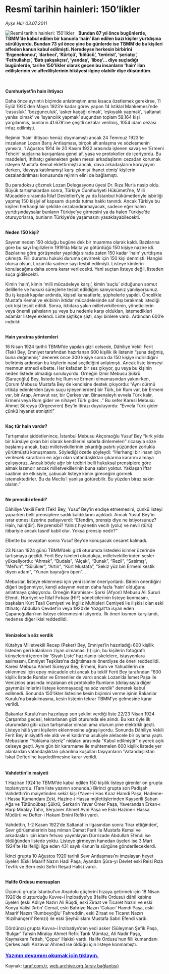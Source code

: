 # Resmî tarihin hainleri: 150’likler

*Ayşe Hür 03.07.2011*

<div class="yazi"><img align="left" alt="Resmî tarihin hainleri: 150’likler" border="0" src="http://www.taraf.com.tr/fotoraflar/makaleler/resmi-tarihin-hainleri-150-likler_8743_orijinal.jpg" style="border-right-width:10px; border-color:#FFFFFF"/><p><b>Bundan 87 yıl önce bugünlerde, TBMM’de kabul edilen bir kanunla ‘hain’ ilan edilen bazı kişiler yurtdışına sürülüyordu. Bundan 73 yıl önce yine bu günlerde ise TBMM’de bu kişileri affeden kanun kabul edilmişti. Neredeyse herkesin birbirini ‘Ergenekoncu’, ‘darbeci’, ‘Kürtçü’, ‘bölücü’, ‘terörist’, ‘şeriatçı’, ‘Fethullahçı’, ‘Batı şakşakçısı’, ‘yandaş’, ‘liboş’... diye suçladığı bugünlerde, tarihe 150’likler olarak geçen bu insanların ‘hain’ ilan edilişlerinin ve affedilişlerinin hik</b><b>â</b><b>yesi ilginç olabilir diye düşündüm. <br/><br/></b><b> </b></p>
<p><b>Cumhuriyet’in hain ihtiyacı</b></p>
<p>Daha önce ayrıntılı biçimde anlatmıştım ama kısaca özetlemek gerekirse, 11 Eylül 1920’den Mayıs 1923’e kadar görev yapan 14 İstiklal Mahkemesi’nde ‘casusluk’, ‘bozgunculuk’, ‘asker kaçağı olmak’, ‘eşkıyalık yapmak’, ‘saltanat yanlısı olmak’ ve ‘isyancılık yapmak’ suçundan toplam 59.164 kişi yargılanmış, bunların 41.678’ine çeşitli cezalar verilmiş, 1054 idam cezası infaz edilmişti. </p>
<p>Rejimin ‘hain’ ihtiyacı henüz doymamıştı ancak 24 Temmuz 1923’te imzalanan Lozan Barış Antlaşması, birçok alt anlaşma ve sözleşmenin yanısıra, 1 Ağustos 1914 ile 20 Kasım 1922 arasında işlenen savaş ve ‘Ermeni Tehciri’ suçlarına karışanlara genel af, yasa ve protokoller de içeriyordu. Bu maddeleri, İttihatçı gelenekten gelen mesai arkadaşlarını cezadan korumak isteyen Mustafa Kemal eklettirmişti ancak, dava arkadaşlarını koruyayım derken, ‘davaya katılmamış/ karşı çıkmış/ ihanet etmiş’ kişilerin cezalandırılması konusunda rejimin elini de bağlamıştı. </p>
<p>Bu paradoksu çözmek Lozan Delegasyonu üyesi Dr. Rıza Nur’a nasip oldu. Büyük tartışmalardan sonra, Türkiye Cumhuriyeti Hükümeti’ne, Milli Mücadele sırasında İtilaf Devletleri’yle ya da İstanbul hükümetleriyle işbirliği yapmış 150 kişiyi af kapsamı dışında tutma hakkı tanındı. Ancak Türkiye bu kişileri herhangi bir şekilde cezalandıramayacak, sadece eğer halen yurtdışındaysalar bunların Türkiye’ye girmesini ya da halen Türkiye’de oturuyorlarsa, bunların Türkiye’de yaşamasını yasaklayabilecekti.<b> <br/></b></p>
<p><b><br/>Neden 150 kişi?</b></p>
<p>Sayının neden 150 olduğu bugüne dek bir muamma olarak kaldı. Bazılarına göre bu sayı İngilizlerin 1919’da Malta’ya götürdüğü 150 kişiye nazire idi. Bazılarına göre görüşmeler yapıldığı sırada zaten 150 kadar ‘hain’ yurtdışına çıkmıştı. Fiili durumu hukuki<i> </i>duruma çevirmek için 150 kişi denmişti. Hangisi olursa olsun, Lozan’da sadece sayı tesbit edilmişti. Listeye kimlerin konulacağına daha sonra karar verilecekti. Yani suçtan listeye değil, listeden suça gidilecekti.</p>
<p>Kimin ‘hain’, kimin ‘milli mücadeleye karşı’, kimin ‘suçlu’ olduğunun somut delillerle ve hukuki süreçlerle tesbit edildiğini sanıyorsanız yanılıyorsunuz. Bu iş kapalı kapılar ardında, kişisel kanaatlerle, şüphelerle yapıldı. Öncelikle Mustafa Kemal ve ekibinin iktidar mücadelesinde saf dışı bırakmak istediği çok kişi tesbit edildi. Sonra, iktidara yakın milletvekillerinin, yöneticilerin veya önemli şahısların şu veya bu nedenle karşı oldukları, istemedikleri adamlar listeye eklendi. Liste şiştikçe şişti, sayı binlere vardı. Ardından 600’e indirildi.</p>
<p><b><br/>Hain yaratma yöntemleri</b></p>
<p>16 Nisan 1924 tarihli TBMM’de yapılan gizli celsede, Dâhiliye Vekili Ferit (Tek) Bey, Emniyet tarafından hazırlanan 600 kişilik ilk listenin “şuna değmiş, buna değmemiş” denerek önce 300 kişiye sonra da 150 kişiye indirildiğini belirtmiş ardından bu kişilerin nasıl seçildiğini anlatmıştı. Ancak liste kimseyi memnun etmedi elbette. Her kafadan bir ses çıkıyor, şu veya bu kişinin neden listede olmadığı soruluyordu. Örneğin İzmir Mebusu Şükrü (Saraçoğlu) Bey, listede hiç Rum ve Ermeni olmamasından yakınırken, Çorum Mebusu Mustafa Bey de kendisine destek çıkıyordu: “Aynı cürmü irtikâp edenlerden [aynı suçu işleyenlerden] bir Türk, bir Rum var, bir Ermeni var, bir Arap, Arnavut var, bir Çerkes var. Binaenaleyh evvela Türk kalır, Ermeni veya Rum gider ve nihayet Türk gider...” Bu sefer Karesi Mebusu Ahmet Süreyya (Örgeevren) Bey’in itirazı duyuluyordu: “Evvela Türk gider çünkü hıyanet etmiştir!”</p>
<p><b><br/>Kaç tür hain vardır?</b></p>
<p>Tartışmalar şiddetlenince, İstanbul Mebusu Akçoraoğlu Yusuf Bey “kırk yılda bir kürsüye çıkan biri olarak kendilerini sabırla dinlemeleri” ricasıyla söze başlamış ancak, bazı milletvekillerinin çıkardığı patırtı yüzünden zorlukla yürütmüştü konuşmasını. Söylediği özetle şöyleydi: “Herhangi bir insan için verilecek kararların en ağırı olan vatandaşlıktan çıkarma kararını almaya çalışıyoruz. Ancak böyle ağır bir tedbiri belli hukuksal prensiplere göre almak lazımdır ancak milletvekillerinin buna sabrı yoktur. Yaklaşan iftar saatinin de etkisiyle, çabucak listeye kimin gireceğini görmek istemektedirler. Bu da Meclis’i yanlışa götürebilir. Bu yüzden biraz sakin olalım.” </p>
<p><b><br/>Ne prensibi efendi?</b></p>
<p>Dâhiliye Vekili Ferit (Tek) Bey, Yusuf Bey’in endişe etmemesini, çünkü listeyi yaparken belli prensiplere sadık kaldıklarını açıkladı. Ancak Yusuf Bey’in ısrar etmesi üzerine patlayıverdi: “Efendim, prensip diye ne istiyorsunuz? Hain, hain[dir]. Ne prensibi? Yalnız hıyanetin vecih (yolu) ve nevii (türü) itibariyle ancak tasnif kabil olur. Yoksa prensip nedir?”</p>
<p>Elbette bu cevaptan sonra Yusuf Bey’de konuşacak cesaret kalmadı.</p>
<p>23 Nisan 1924 günü TBMM’deki gizli oturumda listedeki isimler üzerinde tartışmaya geçildi. Ferit Bey isimleri okudukça, milletvekillerinden sesler yükseliyordu: “Ahmak”, “Budala”, “Alçak”, “Bunak”, “Rezil”, “Satılmış”, “Mel’un”, “Sülükler”, “Artin”, “Kürt Mustafa”, “Sekiz yüz bin Ermeni kestik diyen adam”, “Yunan bayrağını öpen”... </p>
<p>Mebuslar, listeye eklenmesi için yeni isimler öneriyorlardı. Birinin önerdiğini diğeri beğenmiyor, kendi adayının neden daha fazla ‘hain’ olduğunu anlatmaya çalışıyordu. Örneğin Karahisar-ı Şarki (Afyon) Mebusu Ali Sururi Efendi, Hürriyet ve İtilaf Fırkası (HİF) yöneticilerinin listeye konmasını, başkaları Kürt Teali Cemiyeti ve İngiliz Muhipleri Cemiyeti ile ilişkisi olan eski İttihatçı Abdullah Cevdet’in veya 1920’de Yozgat’ta isyan eden Çapanoğulları’nın listeye eklenmesini istiyordu. İlk öneri kısmen karşılandı, nedense diğer ikisi reddedildi.<br/><br/><b><br/>Venizelos’a söz verdik</b></p>
<p>Kütahya Milletvekili Recep (Peker) Bey, Emniyet’in hazırladığı 600 kişilik listeden geri kalanların ziyan olmaması (!) için, bu kişilerin fotoğraflı künyelerini içeren bir ‘Siyah Liste’ hazırlanıp iskelelere, istasyonlara asılmasını, Emniyet Teşkilatı’na dağıtılmasını önerdiyse de öneri reddedildi. Karesi Mebusu Ahmet Süreyya Bey, Ermeni, Rum ve Yahudilerin de eklenmesi için epey mücadele etti ancak bu teklif Ferit Bey tarafından “600 kişilik listede Rumlar ve Ermeniler de vardı ancak Lozan’da İsmet Paşa ile Venizelos arasında imzalanan ek protokolle Rumların (dolayısıyla diğer gayrımüslimlerin) listeye konmayacağına söz verdik” denerek kabul edilmedi. Sonunda 150’likler listesine kesin biçimini verme işinin Bakanlar Kurulu’na bırakılmasına, kesin listenin tekrar TBMM’ye gelmesine karar verildi. </p>
<p>Bakanlar Kurulu’nun hazırlayıp son şeklini verdiği liste 22/23 Nisan 1924 Çarşamba gecesi, tekrarlanan gizli oturumda ele alındı. Bu kez öyle ilk oturumdaki gibi uzun tartışmalar olmadı ama oturum yine elektrikli geçti. Listeye hâlâ yeni kişilerin eklenmesine uğraşılıyordu. Sonunda Dâhiliye Vekili Ferit Bey inisiyatifi ele aldı ve el kaldırma usulüyle alelacele bir oylama yaptı. Mebusların “Yoklama isteriz” nidaları arasında “Kabul edilmiştir” diyerek açık celseye geçti. Aynı gün bir kararname ile muhtemelen 600 kişilik listede yer alanlardan vatandaşlıktan çıkarılma koşulları taşıyanların ‘Vatandaşlıktan Iskat Defteri’ne kaydedilmesine karar verildi. <br/><br/><b><br/>Vahdettin’in maiyeti</b></p>
<p>1 Haziran 1924’te TBMM’de kabul edilen 150 kişilik listeye girenler on grupta toplanıyordu. (Tam liste yazının sonunda.) Birinci grupta son Padişah Vahdettin’in maiyetinden sekiz kişi (Yaver-i Has Kiraz Hamdi Paşa, Hademe-i Hassa Kumandanı Zeki, Hazine-i Hassa müfettişlerinden Kayserili Şaban Ağa ve Tütüncübaşı Şükrü, Serkarin Yaver Ömer Paşa, Yaverandan Erkan-ı Harp Miralay Tahir, Seryaver Ahmet Avni Paşa ve Eski Hazine-i Hassa Müdürü ve Defter-i Hakani Emini Refik) vardı. </p>
<p>Vahdettin, 1-2 Kasım 1922’de Saltanat’ın ilgasından sonra ‘firar ettiğinden’, Sevr görüşmelerinin baş mimarı Damat Ferit ile Mustafa Kemal ve arkadaşları için idam fetvası yayımlayan Dürrizade Abdullah Efendi ise öldüğünden listede yoktu. Listeye girmeyen hanedan üyeleri ise 3 Mart 1924’te Halifeliği ilga eden 431 sayılı Kanun’la sürgüne gönderileceklerdi. </p>
<p>İkinci grupta 10 Ağustos 1920 tarihli Sevr Antlaşması’nı imzalayan heyet üyeleri (Eski Maarif Nazırı Hadi Paşa, Ayandan Şûra-yı Devlet eski Reisi Rıza Tevfik ve Bern eski Sefiri Reşad Halis) vardı. </p>
<p><b><br/>Halife Ordusu mensupları</b></p>
<p>Üçüncü grupta İstanbul’un Anadolu güçlerini hizaya getirmek için 18 Nisan 1920’de oluşturduğu Kuvve-i İnzibatiye’ye (Halife Ordusu) dâhil kabine üyeleri<b> (</b>eski Adliye Nazırı Ali Rüşdi, eski Ziraat ve Ticaret Nazırı ve eski Konya Valisi ‘Artin’ Cemal, eski Bahriye Nazırı ‘Cakacı’ Hamdi Paşa, eski Maarif Nazırı ‘Rumbeyoğlu’ Fahreddin, eski Ziraat ve Ticaret Nazırı ‘Kızılhançerli’ Remzi) ile eski Şeyhülislam Mustafa Sabri Efendi vardı. </p>
<p>Dördüncü grupta Kuvva-i İnzibatiye’den yedi asker (Süleyman Şefik Paşa, ‘Bulgar’ Tahsin Miralay Ahmet Refik Tarık Mümtaz, Ali Nadir Paşa, Kaymakam Fettah, ‘Çopur’ Hakkı) vardı. Halife Ordusu’nun fiili kumandanı Çerkes asıllı Anzavur Ahmed ise öldüğü için listeye konmamıştı.
                                    	<br/><br/>
<a class="lnk2" href="/web/20120414133753/http://www.taraf.com.tr/login/" style="font-size:16px;color:#0000FF;"><u><b>
			  Yazının devamını okumak için tıklayın.</b></u></a><br/>
</p></div>

Kaynak: [taraf.com.tr](http://www.taraf.com.tr:80/ayse-hur/makale-resmi-tarihin-hainleri-150-likler.htm), [web.archive.org (arşiv bağlantısı)](http://web.archive.org/web/20120414133753/http://www.taraf.com.tr:80/ayse-hur/makale-resmi-tarihin-hainleri-150-likler.htm)
